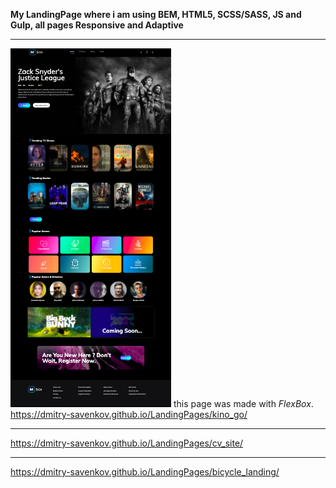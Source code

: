 **My LandingPage where i am using BEM, HTML5, SCSS/SASS, JS and Gulp, all pages Responsive and Adaptive**

* * *
![alt text](screen/kinogo.png "")​
this page was made with *FlexBox*.
https://dmitry-savenkov.github.io/LandingPages/kino_go/
* * *
https://dmitry-savenkov.github.io/LandingPages/cv_site/
* * *
https://dmitry-savenkov.github.io/LandingPages/bicycle_landing/
